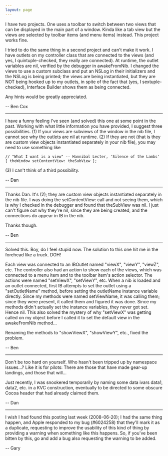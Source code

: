 ```yaml
---
layout: page
---
```


I have two projects.  One uses a toolbar to switch between two views that can be displayed in the main part of a window. Kinda like a tab view but the views are selected by toolbar items (and menu items) instead.  This project works fine.

I tried to do the same thing in a second project and can't make it work. I have outlets on my controller class that are connected to the views (and yes, I quintuple-checked, they really are connected).  At runtime, the outlet variables are nil, verified by the debugger in awakeFromNib.  I changed the views to use a custom subclass and put an NSLog in their initializers and the NSLog is being printed; the views are being instantiated, but they are NOT being hooked up to my outlets, in spite of the fact that (yes, I sextuple-checked), Interface Builder shows them as being connected.

Any hints would be greatly appreciated.

-- Ben Cox

----

I have a funny feeling I've seen (and solved) this one at some point in the past. Working with what little information you have provided,
I suggest three possibilities. (1) If your views are subviews of the window in the nib file, I cannot see why the outlets are nil at runtime.
(2) If they are not (that is they are custom view objects instantiated separately in your nib file), you may need to use something like 

    
	// "What I want is a view" -- Hannibal Lecter, 'Silence of the Lambs'
	[ theWindow setContentView: theSubView ];


(3) I can't think of a third possibility.

-- Dan

----

Thanks Dan.  It's (2); they are custom view objects instantiated separately in the nib file.  I was doing the setContentView: call and
not seeing them, which is why I checked in the debugger and found that theSubView was nil.  I just can't figure out why they're nil, since
they are being created, and the connections do appear in IB in the nib.

Thanks though.

-- Ben

----

Solved this.  Boy, do I feel stupid now.  The solution to this one hit me in the forehead like a truck.  DOH!

Each view was connected to an IBOutlet named "viewX", "viewY", "viewZ", etc.  The controller
also had an action to show each of the views, which was connected to a menu item and to the toolbar item's action selector.  The
actions were named "setViewX", "setViewY", etc.  When a nib is loaded and an outlet connected, first IB attempts to set the outlet
using a "setOutletName" method, before setting the outletName instance variable directly.  Since my methods were named setViewName,
it was calling them; since they were present, it called them and figured it was done.  Since my methods didn't actually set the instance
variables, they never got set.  Hence nil.  This also solved the mystery of why "setViewX" was getting called on my object before I
called it to set the default view in the awakeFromNib method...

Renaming the methods to "showViewX", "showViewY", etc., fixed the problem.

-- Ben

----

Don't be too hard on yourself. Who hasn't been tripped up by namespace issues...?
Like it is for pilots: There are those that have made gear-up landings, and those that will...

Just recently, I was snookered temporarily by naming some data ivars data1, data2, etc. in a KVC construction,
eventually to be directed to some obscure Cocoa header that had already claimed them.

-- Dan

----

I wish I had found this posting last week (2008-06-20); I had the same thing happen, and Apple responded to my bug (#6024258) that they'll mark it as a duplicate, requesting to improve the usability of this kind of thing by providing a warning when something like this happens.  So, if you've been bitten by this, go and add a bug also requesting the warning to be added.

-- Gary
